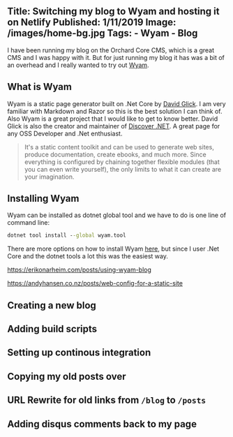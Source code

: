 Title: Switching my blog to Wyam and hosting it on Netlify
Published: 1/11/2019
Image: /images/home-bg.jpg
Tags: 
    - Wyam
    - Blog
---

I have been running my blog on the Orchard Core CMS, which is a great CMS and I was happy with it. But for just running my blog it has was a bit of an overhead and I really wanted to try out [Wyam](https://wyam.io).

## What is Wyam

Wyam is a static page generator built on .Net Core by [David Glick](https://daveaglick.com). I am very familiar with Markdown and Razor so this is the best solution I can think of. Also Wyam is a great project that I would like to get to know better. David Glick is also the creator and maintainer of [Discover .NET](https://discoverdot.net). A great page for any OSS Developer and .Net enthusiast.

> It's a static content toolkit and can be used to generate web sites, produce documentation, create ebooks, and much more. Since everything is configured by chaining together flexible modules (that you can even write yourself), the only limits to what it can create are your imagination.

## Installing Wyam

Wyam can be installed as dotnet global tool and we have to do is one line of command line:

```cmd
dotnet tool install --global wyam.tool
```

There are more options on how to install Wyam [here](https://wyam.io/docs/usage/obtaining), but since I user .Net Core and the dotnet tools a lot this was the easiest way.

https://erikonarheim.com/posts/using-wyam-blog

https://andyhansen.co.nz/posts/web-config-for-a-static-site

## Creating a new blog



## Adding build scripts

## Setting up continous integration

## Copying my old posts over

## URL Rewrite for old links from `/blog` to `/posts`

## Adding disqus comments back to my page
